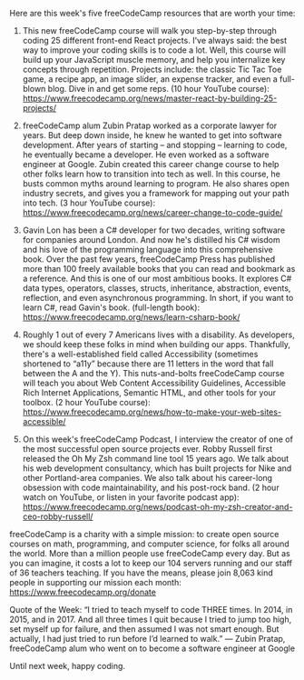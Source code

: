 Here are this week's five freeCodeCamp resources that are worth your time:

1. This new freeCodeCamp course will walk you step-by-step through coding 25 different front-end React projects. I've always said: the best way to improve your coding skills is to code a lot. Well, this course will build up your JavaScript muscle memory, and help you internalize key concepts through repetition. Projects include: the classic Tic Tac Toe game, a recipe app, an image slider, an expense tracker, and even a full-blown blog. Dive in and get some reps. (10 hour YouTube course): https://www.freecodecamp.org/news/master-react-by-building-25-projects/

2. freeCodeCamp alum Zubin Pratap worked as a corporate lawyer for years. But deep down inside, he knew he wanted to get into software development. After years of starting – and stopping – learning to code, he eventually became a developer. He even worked as a software engineer at Google. Zubin created this career change course to help other folks learn how to transition into tech as well. In this course, he busts common myths around learning to program. He also shares open industry secrets, and gives you a framework for mapping out your path into tech. (3 hour YouTube course): https://www.freecodecamp.org/news/career-change-to-code-guide/

3. Gavin Lon has been a C# developer for two decades, writing software for companies around London. And now he's distilled his C# wisdom and his love of the programming language into this comprehensive book. Over the past few years, freeCodeCamp Press has published more than 100 freely available books that you can read and bookmark as a reference. And this is one of our most ambitious books. It explores C# data types, operators, classes, structs, inheritance, abstraction, events, reflection, and even asynchronous programming. In short, if you want to learn C#, read Gavin's book. (full-length book): https://www.freecodecamp.org/news/learn-csharp-book/

4. Roughly 1 out of every 7 Americans lives with a disability. As developers, we should keep these folks in mind when building our apps. Thankfully, there's a well-established field called Accessibility (sometimes shortened to “a11y” because there are 11 letters in the word that fall between the A and the Y). This nuts-and-bolts freeCodeCamp course will teach you about Web Content Accessibility Guidelines, Accessible Rich Internet Applications, Semantic HTML, and other tools for your toolbox. (2 hour YouTube course): https://www.freecodecamp.org/news/how-to-make-your-web-sites-accessible/

5. On this week's freeCodeCamp Podcast, I interview the creator of one of the most successful open source projects ever. Robby Russell first released the Oh My Zsh command line tool 15 years ago. We talk about his web development consultancy, which has built projects for Nike and other Portland-area companies. We also talk about his career-long obsession with code maintainability, and his post-rock band. (2 hour watch on YouTube, or listen in your favorite podcast app): https://www.freecodecamp.org/news/podcast-oh-my-zsh-creator-and-ceo-robby-russell/

freeCodeCamp is a charity with a simple mission: to create open source courses on math, programming, and computer science, for folks all around the world. More than a million people use freeCodeCamp every day. But as you can imagine, it costs a lot to keep our 104 servers running and our staff of 36 teachers teaching. If you have the means, please join 8,063 kind people in supporting our mission each month: https://www.freecodecamp.org/donate

Quote of the Week: “I tried to teach myself to code THREE times. In 2014, in 2015, and in 2017. And all three times I quit because I tried to jump too high, set myself up for failure, and then assumed I was not smart enough. But actually, I had just tried to run before I’d learned to walk.” — Zubin Pratap, freeCodeCamp alum who went on to become a software engineer at Google

Until next week, happy coding.
